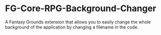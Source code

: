 # FG-Core-RPG-Background-Changer
A Fantasy Grounds extension that allows you to easily change the whole background of the application by changing a filename in the code.
